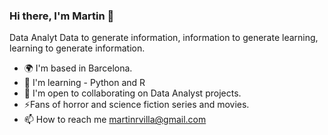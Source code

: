 ### Hi there, I'm Martin 👋
Data Analyt
Data to generate information, information to generate learning, learning to generate information.


- 🌍  I'm based in Barcelona.
- 🧠  I'm learning - Python and R
- 🤝  I'm open to collaborating on Data Analyst projects.
- ⚡Fans of horror and science fiction series and movies.
- 📫 How to reach me martinrvilla@gmail.com

